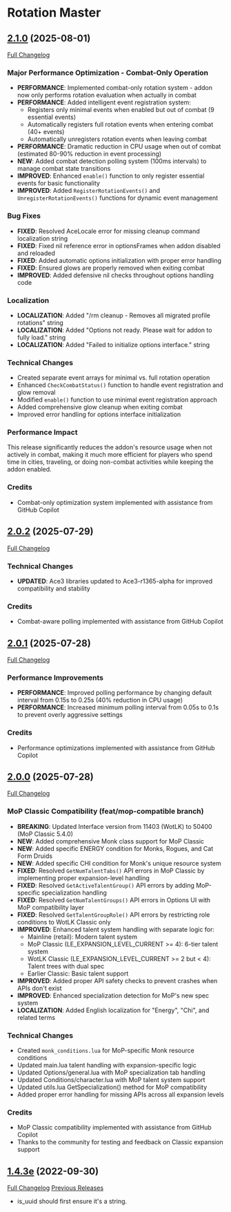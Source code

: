 # Rotation Master

## [2.1.0](https://github.com/TheFlexican/rotationmaster/tree/master) (2025-08-01)
[Full Changelog](https://github.com/TheFlexican/rotationmaster/compare/2.0.2...2.1.0)

### Major Performance Optimization - Combat-Only Operation
- **PERFORMANCE**: Implemented combat-only rotation system - addon now only performs rotation evaluation when actually in combat
- **PERFORMANCE**: Added intelligent event registration system:
  - Registers only minimal events when enabled but out of combat (9 essential events)
  - Automatically registers full rotation events when entering combat (40+ events)
  - Automatically unregisters rotation events when leaving combat
- **PERFORMANCE**: Dramatic reduction in CPU usage when out of combat (estimated 80-90% reduction in event processing)
- **NEW**: Added combat detection polling system (100ms intervals) to manage combat state transitions
- **IMPROVED**: Enhanced `enable()` function to only register essential events for basic functionality
- **IMPROVED**: Added `RegisterRotationEvents()` and `UnregisterRotationEvents()` functions for dynamic event management

### Bug Fixes
- **FIXED**: Resolved AceLocale error for missing cleanup command localization string
- **FIXED**: Fixed nil reference error in optionsFrames when addon disabled and reloaded
- **FIXED**: Added automatic options initialization with proper error handling
- **FIXED**: Ensured glows are properly removed when exiting combat
- **IMPROVED**: Added defensive nil checks throughout options handling code

### Localization
- **LOCALIZATION**: Added "/rm cleanup - Removes all migrated profile rotations" string
- **LOCALIZATION**: Added "Options not ready. Please wait for addon to fully load." string  
- **LOCALIZATION**: Added "Failed to initialize options interface." string

### Technical Changes
- Created separate event arrays for minimal vs. full rotation operation
- Enhanced `CheckCombatStatus()` function to handle event registration and glow removal
- Modified `enable()` function to use minimal event registration approach
- Added comprehensive glow cleanup when exiting combat
- Improved error handling for options interface initialization

### Performance Impact
This release significantly reduces the addon's resource usage when not actively in combat, making it much more efficient for players who spend time in cities, traveling, or doing non-combat activities while keeping the addon enabled.

### Credits
- Combat-only optimization system implemented with assistance from GitHub Copilot

## [2.0.2](https://github.com/TheFlexican/rotationmaster/tree/master) (2025-07-29)
[Full Changelog](https://github.com/TheFlexican/rotationmaster/compare/2.0.1...2.0.2)

### Technical Changes
- **UPDATED**: Ace3 libraries updated to Ace3-r1365-alpha for improved compatibility and stability

### Credits
- Combat-aware polling implemented with assistance from GitHub Copilot

## [2.0.1](https://github.com/TheFlexican/rotationmaster/tree/master) (2025-07-28)
[Full Changelog](https://github.com/TheFlexican/rotationmaster/compare/2.0.0...2.0.1)

### Performance Improvements
- **PERFORMANCE**: Improved polling performance by changing default interval from 0.15s to 0.25s (40% reduction in CPU usage)
- **PERFORMANCE**: Increased minimum polling interval from 0.05s to 0.1s to prevent overly aggressive settings

### Credits
- Performance optimizations implemented with assistance from GitHub Copilot

## [2.0.0](https://github.com/TheFlexican/rotationmaster/tree/feat/mop-compatible) (2025-07-28)
[Full Changelog](https://github.com/TheFlexican/rotationmaster/compare/1.4.3e...2.0.0)

### MoP Classic Compatibility (feat/mop-compatible branch)
- **BREAKING**: Updated Interface version from 11403 (WotLK) to 50400 (MoP Classic 5.4.0)
- **NEW**: Added comprehensive Monk class support for MoP Classic
- **NEW**: Added specific ENERGY condition for Monks, Rogues, and Cat Form Druids
- **NEW**: Added specific CHI condition for Monk's unique resource system
- **FIXED**: Resolved `GetNumTalentTabs()` API errors in MoP Classic by implementing proper expansion-level handling
- **FIXED**: Resolved `GetActiveTalentGroup()` API errors by adding MoP-specific specialization handling
- **FIXED**: Resolved `GetNumTalentGroups()` API errors in Options UI with MoP compatibility layer
- **FIXED**: Resolved `GetTalentGroupRole()` API errors by restricting role conditions to WotLK Classic only
- **IMPROVED**: Enhanced talent system handling with separate logic for:
  - Mainline (retail): Modern talent system
  - MoP Classic (LE_EXPANSION_LEVEL_CURRENT >= 4): 6-tier talent system
  - WotLK Classic (LE_EXPANSION_LEVEL_CURRENT >= 2 but < 4): Talent trees with dual spec
  - Earlier Classic: Basic talent support
- **IMPROVED**: Added proper API safety checks to prevent crashes when APIs don't exist
- **IMPROVED**: Enhanced specialization detection for MoP's new spec system
- **LOCALIZATION**: Added English localization for "Energy", "Chi", and related terms

### Technical Changes
- Created `monk_conditions.lua` for MoP-specific Monk resource conditions
- Updated main.lua talent handling with expansion-specific logic
- Updated Options/general.lua with MoP specialization tab handling  
- Updated Conditions/character.lua with MoP talent system support
- Updated utils.lua GetSpecialization() method for MoP compatibility
- Added proper error handling for missing APIs across all expansion levels

### Credits
- MoP Classic compatibility implemented with assistance from GitHub Copilot
- Thanks to the community for testing and feedback on Classic expansion support

## [1.4.3e](https://github.com/corporategoth/rotationmaster/tree/1.4.3e) (2022-09-30)
[Full Changelog](https://github.com/corporategoth/rotationmaster/compare/1.4.3d...1.4.3e) [Previous Releases](https://github.com/corporategoth/rotationmaster/releases)

- is\_uuid should first ensure it's a string.  
